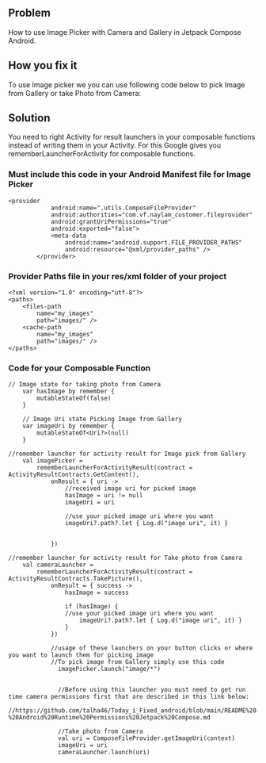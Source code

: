 ## Problem
   How to use Image Picker with Camera and Gallery in Jetpack Compose Android.

## How you fix it
   To use Image picker we you can use following code below to pick Image from Gallery or take Photo from Camera:
## Solution
   You need to right Activity for result launchers in your composable functions instead of writing them in your Activity. For this Google gives you            rememberLauncherForActivity for composable functions.

### Must include this code in your Android Manifest file for Image Picker
```
<provider
            android:name=".utils.ComposeFileProvider"
            android:authorities="com.vf.naylam_customer.fileprovider"
            android:grantUriPermissions="true"
            android:exported="false">
            <meta-data
                android:name="android.support.FILE_PROVIDER_PATHS"
                android:resource="@xml/provider_paths" />
        </provider>
```

### Provider Paths file in your res/xml folder of your project
```
<?xml version="1.0" encoding="utf-8"?>
<paths>
    <files-path
        name="my_images"
        path="images/" />
    <cache-path
        name="my_images"
        path="images/" />
</paths>
```


### Code for your Composable Function

```
// Image state for taking photo from Camera
    var hasImage by remember {
        mutableStateOf(false)
    }
    
    // Image Uri state Picking Image from Gallery
    var imageUri by remember {
        mutableStateOf<Uri?>(null)
    }

//remember launcher for activity result for Image pick from Gallery
    val imagePicker =
        rememberLauncherForActivityResult(contract = ActivityResultContracts.GetContent(),
            onResult = { uri ->
                //received image uri for picked image
                hasImage = uri != null
                imageUri = uri
                
                //use your picked image uri where you want
                imageUri?.path?.let { Log.d("image uri", it) }

                
            })

//remember launcher for activity result for Take photo from Camera
    val cameraLauncher =
        rememberLauncherForActivityResult(contract = ActivityResultContracts.TakePicture(),
            onResult = { success ->
                hasImage = success

                if (hasImage) {
                //use your picked image uri where you want
                    imageUri?.path?.let { Log.d("image uri", it) }
                }
            })
            
            //usage of these launchers on your button clicks or where you want to launch them for picking image
            //To pick image from Gallery simply use this code
              imagePicker.launch("image/*")
              
              
              //Before using this launcher you must need to get run time camera permissions first that are described in this link below:
              //https://github.com/talha46/Today_i_Fixed_android/blob/main/README%20-%20Android%20Runtime%20Permissions%20Jetpack%20Compose.md
              
              //Take photo from Camera
              val uri = ComposeFileProvider.getImageUri(context)
              imageUri = uri
              cameraLauncher.launch(uri)
```
